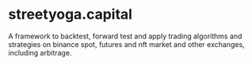 # streetyoga.capital
A framework to backtest, forward test and apply trading algorithms and strategies on binance spot,  futures and nft market and other exchanges, including arbitrage.
